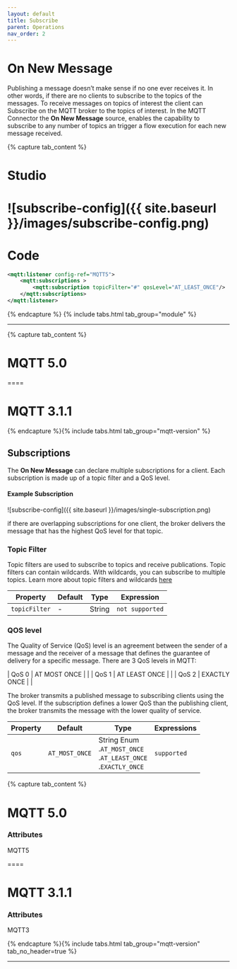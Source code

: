 ```yaml
---
layout: default
title: Subscribe 
parent: Operations
nav_order: 2
---
```


# On New Message 

Publishing a message doesn’t make sense if no one ever receives it. In other words, if there are no clients to subscribe to the topics of the messages. To receive messages on topics of interest the client can Subscribe on the MQTT broker to the topics of interest. In the MQTT Connector the **On New Message** source, enables the capability to subscribe to any number of topics an trigger a flow execution for each new message received.

{% capture tab_content %}

Studio
===
![subscribe-config]({{ site.baseurl }}/images/subscribe-config.png)
====

Code
===

```xml
<mqtt:listener config-ref="MQTT5">
    <mqtt:subscriptions >
        <mqtt:subscription topicFilter="#" qosLevel="AT_LEAST_ONCE"/>
    </mqtt:subscriptions>
</mqtt:listener>
```

{% endcapture %}
{% include tabs.html tab_group="module" %}

---

{% capture tab_content %}

MQTT 5.0
===


====

MQTT 3.1.1
===

{% endcapture %}{% include tabs.html tab_group="mqtt-version" %}

## Subscriptions

The **On New Message** can declare multiple subscriptions for a client. Each subscription is made up of a topic filter and a QoS level.

#### Example Subscription
![subscribe-config]({{ site.baseurl }}/images/single-subscription.png)

if there are overlapping subscriptions for one client, the broker delivers the message that has the highest QoS level for that topic.

### Topic Filter

Topic filters are used to subscribe to topics and receive publications. Topic filters can contain wildcards. With wildcards, you can subscribe to multiple topics. Learn more about topic filters and wildcards [here](https://www.ibm.com/support/knowledgecenter/SSFKSJ_8.0.0/com.ibm.mq.pro.doc/q005020_.htm)


| Property | Default | Type | Expression |
| -------- | ------- | ---- | ---------- |
| `topicFilter` | - | String | `not supported` |

### QOS level

The Quality of Service (QoS) level is an agreement between the sender of a message and the receiver of a message that defines the guarantee of delivery for a specific message. There are 3 QoS levels in MQTT:

| QoS 0 | AT MOST ONCE  |  |
| QoS 1 | AT LEAST ONCE |  |
| QoS 2 | EXACTLY ONCE  |  |

The broker transmits a published message to subscribing clients using the QoS level. If the subscription defines a lower QoS than the publishing client, the broker transmits the message with the lower quality of service.

| Property | Default | Type | Expressions |
| -------- | ------- | ---- | ---------- | 
| `qos` | `AT_MOST_ONCE` | String Enum <br/> .`AT_MOST_ONCE` <br/> .`AT_LEAST_ONCE` <br/> .`EXACTLY_ONCE` | `supported` |

{% capture tab_content %}

MQTT 5.0
===

### Attributes

MQTT5

====

MQTT 3.1.1
===

### Attributes

MQTT3

{% endcapture %}{% include tabs.html tab_group="mqtt-version" tab_no_header=true %}

--- 